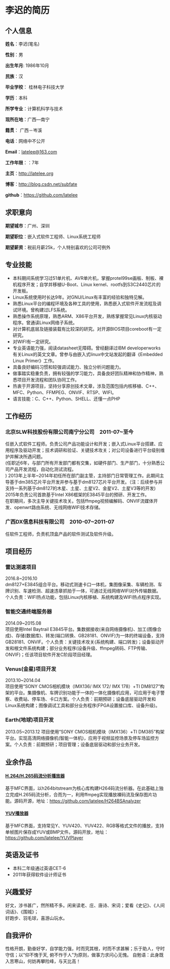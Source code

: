 # 李迟的简历

## 个人信息

**姓名**：李迟(笔名)　　　　　　　　　　

**性别**：男

**出生年月**: 1986年10月　　　　

**民族**：汉

**毕业学校**： 桂林电子科技大学　

**学历**：本科

**所学专业**：计算机科学与技术

**现所在地**：广西—南宁　　　　　　

**籍贯**： 广西－岑溪

**电话**：网络中不公开　　　　　　　

**Email**：latelee@163.com

**工作年限**：：7年

**主页**：http://latelee.org

**博客**：http://blog.csdn.net/subfate

**github**：https://github.com/latelee

## 求职意向

**期望城市**：广州、深圳

**期望职位**：嵌入式软件工程师、Linux系统工程师

**期望薪资**：税前月薪25k，个人特别喜欢的公司可例外

## 专业技能
* 本科期间系统学习过51单片机、AVR单片机，掌握protel99se画板、制板、裸机程序开发；自学并移植U-Boot、Linux kernel、rootfs到S3C2440芯片的开发板。
* Linux系统使用时长达9年。对GNU/Linux有丰富的经验和独特见解。
* 熟悉Linux平台的编程环境及各种工具的使用，熟悉嵌入式软件开发流程及调试环境。曾构建过LFS系统。
* 熟悉操作系统原理，熟悉ARM、X86平台开发，熟练掌握常见Linux内核驱动程序。曾通读Linux网络子系统。
* 对计算机底层及链接装载有比较深的研究。对开源BIOS项目coreboot有一定研究。
* 对WIFI有一定研究。
* 专业英语能力强，阅读datasheet无障碍。曾经翻译过IBM developerworks有关Linux的英文文章。曾参与由嵌入式linux中文站发起的翻译《Embedded Linux Primer》工作。
* 具备良好编码习惯和较强调试能力、独立分析问题能力。
* 做事踏实稳重负责，拥有较强的学习能力，具备良好团队精神和协作精神，熟悉项目开发流程和团队协同工作。
* 热衷于开源项目，坚持分享原创技术文章，涉及范围包括内核移植、C++、MFC、Python、FFMPEG、ONVIF、RTSP、WIFI。
* 语言技能：C、C++、Python、SHELL、还懂一点PHP

## 工作经历
### 北京SLW科技股份有限公司南宁分公司　2011-07~至今
任嵌入式软件工程师。负责公司产品功能设计和开发；嵌入式Linux平台搭建、应用程序及驱动开发；技术调研和验证、关键技术攻关；对公司设备进行平台级别维护并解决所遇问题。<br>
(任职近6年，与部门所有开发部门都有交集，如硬件部门、生产部门，十分熟悉公司产品开发流程，自动化测试流程。<br>)
2013年上半年~2014年初任所在部门副主管，主持部门日常管理工作。此期间主导基于dm385芯片平台开发并参与基于dm8127芯片平台开发。（注：后续参与并支持一系列基于dm8127的木星、土星、土星V2、金星V2、土星V3等的开发)<br>
2015年负责公司首款基于Intel X86框架的E3845平台的预研、开发工作。<br>
在职期间，多次主导关键技术攻关。包括ffmpeg视频编解码、ONVIF流媒体开发、openwrt路由系统、无线网络WIFI技术存储。

### 广西DX信息科技有限公司　2010-07~2011-07
任软件工程师，负责机顶盒产品的软件测试及软件升级。

## 项目经历
### 雷达测速项目
2016.8~2016.10 <br>
dm8127+E3845组合平台。移动式测速卡口一体机，集图像采集、车辆检测、车牌识别、车速检测、超速违章抓拍于一体，可通过无线网络WIFI对外传输数据。个人负责：WIFI热点功能，包括Linux内核移植、系统构建及WIFI热点程序实现。

### 智能交通终端服务器
2014.09~2015.08 <br>
项目使用Intel Baytrail E3845平台。集数据接收(来自网络摄像机)、加工(图像合成)、存储(数据库)、转发(端口转换、GB28181、ONVIF)为一体的终端设备，支持GB28181、ONVIF。个人负责：关键技术攻关(系统构建、端口转发)；设备驱动开发和根文件系统构建；部分业务程序(设备升级、ffmpeg转码、FTP传输、ONVIF)；任该项目软件开发C阶段项目经理。

### Venus(金星)项目开发
2013.10~2014.04 <br>
项目使用“SONY CMOS相机模块（IMX136/ IMX 172/ IMX 178）+TI DM8127”构架的平台。集摄像机、车牌识别功能于一体的一体化摄像机应用，可应用于电子警察、收费站、停车场、卡口方案。个人负责：前期预研；设备底层驱动开发和Linux系统构建；图像调试工具和部分业务程序(FPGA设置接口库、设备升级)。

### Earth(地球)项目开发
2013.05~2013.12
项目使用“SONY CMOS相机模块（IMX136）+TI DM385”构架平台。实现高清网络摄像机(智能一体机)，应用于视频监控场景及停车场监控方案。个人负责：前期预研；项目管理；设备底层驱动和部分业务开发。
### 

## 业余作品
#### [H.264/H.265码流分析播放器](https://github.com/latelee/H264BSAnalyzer)
基于MFC界面，以h264bitstream为核心库构建H264码流分析器。在此基础上独立完成H.265码流分析，合而为一，利用ffmpeg实现播放裸码流及保存图片功能。源码开源，地址：https://github.com/latelee/H264BSAnalyzer

#### [YUV播放器](https://github.com/latelee/YUVPlayer)
基于MFC界面，支持常见Y、YUV420、YUV422、RGB等格式文件的播放，支持单帧图片保存成YUV或BMP文件。源码开放，地址：https://github.com/latelee/YUVPlayer

## 英语及证书
* 本科二年级通过英语CET-6
* 2011年获得软件设计师证书

## 兴趣爱好
好文，涉书甚广，然所精不多。闲来读老、庄、唐诗、宋词；爱看《史记》、《人间词话》、《围城》；<br>
好跑步、羽毛球，喜游山玩水。

## 自我评价
性格开朗，勤奋好学，自学能力强，时而究其根，时而不求甚解；乐于助人，守时守信；以“仰不愧于天, 俯不怍于人”为原则，做事力求问心无愧。
自勉语：此身既入苦寒山，何妨再攀险峰，与天比高！
